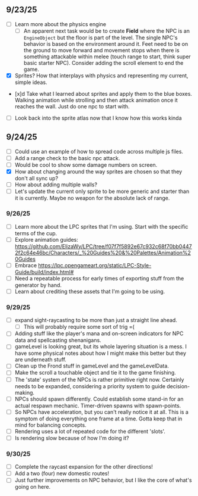 ## 9/23/25

- [ ] Learn more about the physics engine
  - [ ] An apparent next task would be to create **Field** where the NPC is an `EngineObject` but the floor is part of the level. The single NPC's behavior is based on the environment around it. Feet need to be on the ground to move forward and movement stops when there is something attackable within melee (touch range to start, think super basic starter NPC). Consider adding the scroll element to end the game.
- [x] Sprites? How that interplays with physics and representing my current, simple ideas.
- [x]d Take what I learned about sprites and apply them to the blue boxes. Walking animation while strolling and then attack animation once it reaches the wall. Just do one npc to start with.
- [ ] Look back into the sprite atlas now that I know how this works kinda

## 9/24/25

- [ ] Could use an example of how to spread code across multiple js files.
- [ ] Add a range check to the basic npc attack.
- [ ] Would be cool to show some damage numbers on screen.
- [x] How about changing around the way sprites are chosen so that they don't all sync up?
- [ ] How about adding multiple walls?
- [ ] Let's update the current only sprite to be more generic and starter than it is currently. Maybe no weapon for the absolute lack of range.

### 9/26/25

- [ ] Learn more about the LPC sprites that I'm using. Start with the specific terms of the cup.
- [ ] Explore animation guides: https://github.com/ElizaWy/LPC/tree/f07f7f5892e67c932c68f70bb04472f2c64e46bc/Characters/_%20Guides%20&%20Palettes/Animation%20Guides
- [ ] Embrace https://lpc.opengameart.org/static/LPC-Style-Guide/build/index.html#
- [ ] Need a repeatable process for early times of exporting stuff from the generator by hand.
- [ ] Learn about crediting these assets that I'm going to be using.

### 9/29/25

- [ ] expand sight-raycasting to be more than just a straight line ahead.
  - [ ] This will probably require some sort of trig =(
- [ ] Adding stuff like the player's mana and on-screen indicators for NPC data and spellcasting shenanigans.
- [ ] gameLevel is looking great, but its whole layering situation is a mess. I have some physical notes about how I might make this better but they are underneath stuff.
- [ ] Clean up the Frond stuff in gameLevel and the gameLevelData.
- [ ] Make the scroll a touchable object and tie it to the game finishing.
- [ ] The 'state' system of the NPCs is rather primitive right now. Certainly needs to be expanded, considering a priority system to guide decision-making.
- [ ] NPCs should spawn differently. Could establish some stand-in for an actual respawn mechanic. Timer-driven spawns with spawn-points.
- [ ] So NPCs have acceleration, but you can't really notice it at all. This is a symptom of doing everything one frame at a time. Gotta keep that in mind for balancing concepts.
- [ ] Rendering uses a lot of repeated code for the different 'slots'.
- [ ] Is rendering slow because of how I'm doing it?

### 9/30/25

- [ ] Complete the raycast expansion for the other directions!
- [ ] Add a two (four) new domestic routes!
- [ ] Just further improvements on NPC behavior, but I like the core of what's going on here.
